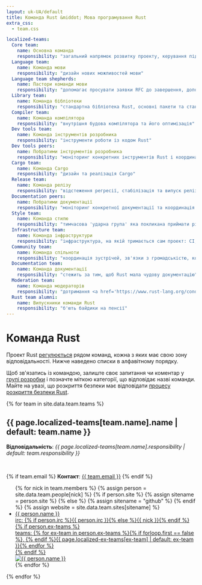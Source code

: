 ```yaml
---
layout: uk-UA/default
title: Команда Rust &middot; Мова програмування Rust
extra_css:
  - team.css

localized-teams:
  Core team:
    name: Основна команда
    responsibility: "загальний напрямок розвитку проекту, керування підкомандами, наскрізна відповідальність"
  Language team:
    name: Команда мови
    responsibility: "дизайн нових можливостей мови"
  Language team shepherds:
    name: Пастори команди мови
    responsibility: "допомагає просувати заявки RFC до завершення, допомагаючи тим самим команді мови в їх роботі"
  Library team:
    name: Команда бібліотеки
    responsibility: "стандартна бібліотека Rust, основні пакети та стандарти організації коду"
  Compiler team:
    name: Команда компілятора
    responsibility: "внутрішня будова компілятора та його оптимізація"
  Dev tools team:
    name: Команда інструментів розробника
    responsibility: "інструменти роботи із кодом Rust"
  Dev tools peers:
    name: Побратими інструментів розробника
    responsibility: "моніторинг конкретних інструментів Rust і координація з командою інструментів розробника"
  Cargo team:
    name: Команда Cargo
    responsibility: "дизайн та реалізація Cargo"
  Release team:
    name: Команда релізу
    responsibility: "відстеження регресії, стабілізація та випуск релізів Rust"
  Documentation peers:
    name: Побратими документації
    responsibility: "моніторинг конкретної документації та координація з командою документації"
  Style team:
    name: Команда стилю
    responsibility: "тимчасова 'ударна група' яка покликана приймати рішення щодо правил оформленя коду та налаштування Rustfmt (процес специфіковано у <a href='https://github.com/rust-lang/rfcs/blob/master/text/1607-style-rfcs.md'>RFC 1607</a>)"
  Infrastructure team:
    name: Команда інфраструктури
    responsibility: "інфраструктура, на якій тримається сам проект: CI, побудова релізів, боти, метрики"
  Community team:
    name: Команда спільноти
    responsibility: "координація зустрічей, зв'язки з громадськістю, комерційні користувачі, навчальні матеріали та реклама"
  Documentation team:
    name: Команда документації
    responsibility: "стежить за тим, щоб Rust мала чудову документацію"
  Moderation team:
    name: Команда модераторів
    responsibility: "дотримання <a href='https://www.rust-lang.org/conduct.html'>кодексу поведінки</a>"
  Rust team alumni:
    name: Випускники команди Rust
    responsibility: "б'ють байдики на пенсії"
---
```


# Команда Rust

Проект Rust [регулюється](https://github.com/rust-lang/rfcs/blob/master/text/1068-rust-governance.md)
рядом команд, кожна з яких має свою зону відповідальності. Нижче наведено списки
в алфавітному порядку.

Щоб зв'язатись із командою, залиште своє запитання чи коментар у [групі розробки](https://internals.rust-lang.org/)
і позначте міткою категорії, що відповідає назві команди. Майте на увазі, що розкриття безпеки має відповідати
[процесу розкриття безпеки Rust](security.html). 

{% for team in site.data.team.teams %}
<section id="{{ team.name | replace:' ','-' }}">
<h2> {{ page.localized-teams[team.name].name | default: team.name }} </h2>

<strong>Відповідальність</strong>: <em>{{ page.localized-teams[team.name].responsibility | default: team.responsibility }}</em>

<br />

{% if team.email %}
  <strong>Контакт</strong>:
  <a href="mailto:{{ team.email | uri_escape }}">{{ team.email }}</a>
{% endif %}

<ul class="headshots">
{% for nick in team.members %}
  {% assign person = site.data.team.people[nick] %}
  {% if person.site %}
    {% assign sitename = person.site %}
  {% else %}
    {% assign sitename = "github" %}
  {% endif %}
  {% assign website = site.data.team.sites[sitename] %}
  <li class="person {% if team.lead and team.lead == nick %}lead{% endif %}">
  <a href="{{ website.url | replace:'%nick',nick }}">
    <div class="name">{{ person.name }}</div>
    <div class="details">
      <div>irc: {% if person.irc %}{{ person.irc }}{% else %}{{ nick }}{% endif %}</div>
      {% if person.ex-teams %}
      <div>teams: {% for ex-team in person.ex-teams %}{% if forloop.first == false %}, {% endif %}{{ page.localized-ex-teams[ex-team] | default: ex-team }}{% endfor %}</div>
      {% endif %}
    </div>
    <img class="headshot" src="{{ website.avatar | replace:'%nick',nick }}" alt="{{ person.name }}">
  </a>
</li>
{% endfor %}
</ul>
</section>
{% endfor %}
